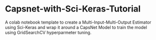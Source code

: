 # Capsnet-with-Sci-Keras-Tutorial
A colab notebook template to create a Multi-Input-Multi-Output Estimator using Sci-Keras and wrap it around a CapsNet Model to train the model using GridSearchCV hyperparmeter tuning.

